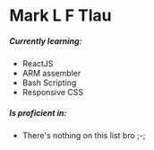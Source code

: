 <h1>Mark L F Tlau</h1>
<h5>Currently learning:</h5>
<ul>
  <li>ReactJS
  <li>ARM assembler
  <li>Bash Scripting
  <li>Responsive CSS
</ul>
<h5>Is proficient in:</h5>
<ul>
  <li>There's nothing on this list bro ;-;
</ul>
